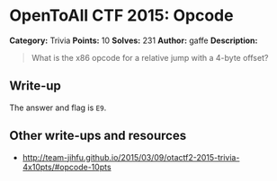 # OpenToAll CTF 2015: Opcode

**Category:** Trivia
**Points:** 10
**Solves:** 231
**Author:** gaffe
**Description:** 

> What is the x86 opcode for a relative jump with a 4-byte offset?

## Write-up

The answer and flag is `E9`.

## Other write-ups and resources

* <http://team-jihfu.github.io/2015/03/09/otactf2-2015-trivia-4x10pts/#opcode-10pts>